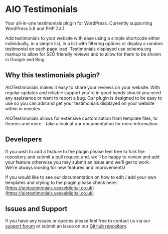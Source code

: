 # AIO Testimonials
Your all-in-one testimonials plugin for WordPress. Currently supporting WordPress 5.8 and PHP 7.4.1.

Add testimonials to your website with ease using a simple shortcode either individually, in a simple list, in a list with filtering options or display a random testimonial on each page load. Testimonials displayed use schema.org markup to allow for SEO friendly reviews and to allow for them to be shown in Google and Bing.

## Why this testimonials plugin?
AIOTestimonials makes it easy to share your reviews on your website. With regular updates and reliable support you're in good hands should you need any assistance or want to report a bug. Our plugin is designed to be easy to use so you can add and get your testimonials displayed on your website within in minutes.

AIOTestimonials allows for extensive customisation from template files, to themes and more - take a look at our documentation for more information.

## Developers
If you wish to add a feature to the plugin please feel free to fork the repository and submit a pull request and, we'll be happy to review and add your feature otherwise you may submit an issue and we'll get to work. We're always looking for new features and improvements!

If you would like to see our documentation on how to edit / add your own templates and styling to the plugin please check here: [https://aiotestimonials.vesseldigital.co.uk](https://aiotestimonials.vesseldigital.co.uk)

## Issues and Support
If you have any issues or queries please feel free to contact us via our [support forum](https://wordpress.org/support/plugin/aio-testimonials) or submit an issue on our [GitHub repository](https://github.com/VesselDigital/AIOTestimonials).